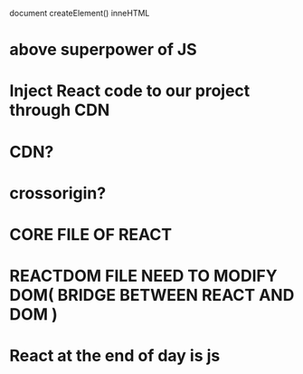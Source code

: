 document
createElement()
inneHTML

# above superpower of JS

# Inject React code to our project through CDN

# CDN?

# crossorigin?

# CORE FILE OF REACT

# REACTDOM FILE NEED TO MODIFY DOM( BRIDGE BETWEEN REACT AND DOM )

# React at the end of day is js
